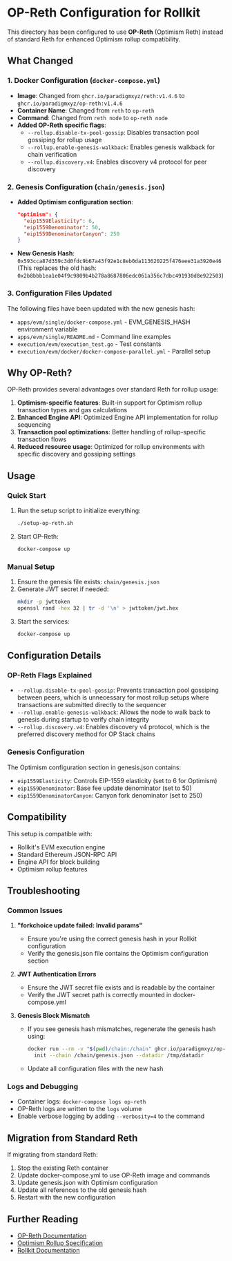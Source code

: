 # OP-Reth Configuration for Rollkit

This directory has been configured to use **OP-Reth** (Optimism Reth) instead of standard Reth for enhanced Optimism rollup compatibility.

## What Changed

### 1. Docker Configuration (`docker-compose.yml`)
- **Image**: Changed from `ghcr.io/paradigmxyz/reth:v1.4.6` to `ghcr.io/paradigmxyz/op-reth:v1.4.6`
- **Container Name**: Changed from `reth` to `op-reth`
- **Command**: Changed from `reth node` to `op-reth node`
- **Added OP-Reth specific flags**:
  - `--rollup.disable-tx-pool-gossip`: Disables transaction pool gossiping for rollup usage
  - `--rollup.enable-genesis-walkback`: Enables genesis walkback for chain verification
  - `--rollup.discovery.v4`: Enables discovery v4 protocol for peer discovery

### 2. Genesis Configuration (`chain/genesis.json`)
- **Added Optimism configuration section**:
  ```json
  "optimism": {
    "eip1559Elasticity": 6,
    "eip1559Denominator": 50,
    "eip1559DenominatorCanyon": 250
  }
  ```
- **New Genesis Hash**: `0x593cca87d359c3d0fdc9b67a43f92e1c8eb0da113620225f476eee31a3920e46`
  (This replaces the old hash: `0x2b8bbb1ea1e04f9c9809b4b278a8687806edc061a356c7dbc491930d8e922503`)

### 3. Configuration Files Updated
The following files have been updated with the new genesis hash:
- `apps/evm/single/docker-compose.yml` - EVM_GENESIS_HASH environment variable
- `apps/evm/single/README.md` - Command line examples
- `execution/evm/execution_test.go` - Test constants
- `execution/evm/docker/docker-compose-parallel.yml` - Parallel setup

## Why OP-Reth?

OP-Reth provides several advantages over standard Reth for rollup usage:

1. **Optimism-specific features**: Built-in support for Optimism rollup transaction types and gas calculations
2. **Enhanced Engine API**: Optimized Engine API implementation for rollup sequencing
3. **Transaction pool optimizations**: Better handling of rollup-specific transaction flows
4. **Reduced resource usage**: Optimized for rollup environments with specific discovery and gossiping settings

## Usage

### Quick Start
1. Run the setup script to initialize everything:
   ```bash
   ./setup-op-reth.sh
   ```

2. Start OP-Reth:
   ```bash
   docker-compose up
   ```

### Manual Setup
1. Ensure the genesis file exists: `chain/genesis.json`
2. Generate JWT secret if needed:
   ```bash
   mkdir -p jwttoken
   openssl rand -hex 32 | tr -d '\n' > jwttoken/jwt.hex
   ```
3. Start the services:
   ```bash
   docker-compose up
   ```

## Configuration Details

### OP-Reth Flags Explained
- `--rollup.disable-tx-pool-gossip`: Prevents transaction pool gossiping between peers, which is unnecessary for most rollup setups where transactions are submitted directly to the sequencer
- `--rollup.enable-genesis-walkback`: Allows the node to walk back to genesis during startup to verify chain integrity
- `--rollup.discovery.v4`: Enables discovery v4 protocol, which is the preferred discovery method for OP Stack chains

### Genesis Configuration
The Optimism configuration section in genesis.json contains:
- `eip1559Elasticity`: Controls EIP-1559 elasticity (set to 6 for Optimism)
- `eip1559Denominator`: Base fee update denominator (set to 50)
- `eip1559DenominatorCanyon`: Canyon fork denominator (set to 250)

## Compatibility

This setup is compatible with:
- Rollkit's EVM execution engine
- Standard Ethereum JSON-RPC API
- Engine API for block building
- Optimism rollup features

## Troubleshooting

### Common Issues

1. **"forkchoice update failed: Invalid params"**
   - Ensure you're using the correct genesis hash in your Rollkit configuration
   - Verify the genesis.json file contains the Optimism configuration section

2. **JWT Authentication Errors**
   - Ensure the JWT secret file exists and is readable by the container
   - Verify the JWT secret path is correctly mounted in docker-compose.yml

3. **Genesis Block Mismatch**
   - If you see genesis hash mismatches, regenerate the genesis hash using:
     ```bash
     docker run --rm -v "$(pwd)/chain:/chain" ghcr.io/paradigmxyz/op-reth:v1.4.6 \
       init --chain /chain/genesis.json --datadir /tmp/datadir
     ```
   - Update all configuration files with the new hash

### Logs and Debugging
- Container logs: `docker-compose logs op-reth`
- OP-Reth logs are written to the `logs` volume
- Enable verbose logging by adding `--verbosity=4` to the command

## Migration from Standard Reth

If migrating from standard Reth:
1. Stop the existing Reth container
2. Update docker-compose.yml to use OP-Reth image and commands
3. Update genesis.json with Optimism configuration
4. Update all references to the old genesis hash
5. Restart with the new configuration

## Further Reading

- [OP-Reth Documentation](https://reth.rs/run/optimism.html)
- [Optimism Rollup Specification](https://specs.optimism.io/)
- [Rollkit Documentation](https://rollkit.dev/) 